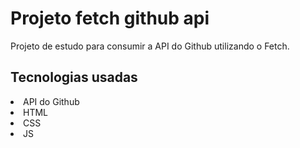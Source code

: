 <h1>Projeto fetch github api</h1>

Projeto de estudo para consumir a API do Github utilizando o Fetch.

<h2>Tecnologias usadas</h2>

<li>API do Github</li>
<li>HTML</li>
<li>CSS</li>
<li>JS</li>
